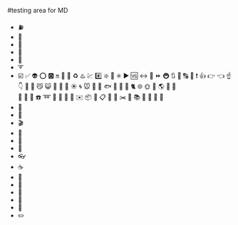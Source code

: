 #testing area for MD

- :fuelpump:
- :red_circle:
- :large_blue_circle:
- :large_blue_diamond:
- :black_square_button:
- :curly_loop:
- :ballot_box_with_check:
       :white_check_mark:
       :alien:
       :o:
        :o2:
        :on:
         :diamond_shape_with_a_dot_inside:
       :station:
       :recycle:
       :hotsprings:
       :chart:
       :hash:
       :sparkle:
       :symbols:
       :eight_spoked_asterisk:
       :arrow_forward:
       :vs:
       :left_right_arrow:
       :heart_decoration:
       :fast_forward:
       :metro:
       :arrows_clockwise:
       :signal_strength:
       :capital_abcd:
       :cinema:
       :exclamation:
        :+1:
        :point_right:
        :point_left:
        :point_up:
        :point_down:
        :runner:
        :baby:
         :smirk_cat:
          :smiley_cat:
          :feet:
          :eyes:
           :speech_balloon:
           :sunny:
           :cyclone:
           :mouse:
       :penguin:
      :hamster: 
       :fish:
        :tropical_fish:
        :whale:
        :dolphin:
        :cat2:
        :globe_with_meridians:
        :sun_with_face:
        :full_moon_with_face:
        :earth_americas:
         :milky_way:
       :ghost:  
        :floppy_disk: 
        :movie_camera: 
        :iphone: 
         :phone:
         :loop:
        :electric_plug: 
         :wrench:
         :hammer:
         :incoming_envelope:
         :envelope:
         :package:
         :pill:
          :clipboard:
          :open_file_folder:
          :calendar:
          :scissors:
          :pushpin:
          :books:
           :microscope:
           :football:
           :gem:
           :space_invader:
- :game_die:
- :book:
- :clapper:
- :memo:
- :art:
- :briefcase:
- :eyeglasses:
- :coffee:
- :hamburger:
- :cookie:
- :lollipop:
- :apple:
- :rocket:      
- :pencil2:
          
          
          
          
          
